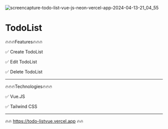 ![screencapture-todo-list-vue-js-neon-vercel-app-2024-04-13-21_04_55](https://github.com/MikiZenebe/TodoList-Vue.JS/assets/102186185/27dff4f1-d787-4cf6-a65b-62abb18fb523)

# TodoList

🔥🔥🔥Features🔥🔥🔥

✅ Create TodoList

✅ Edit TodoList

✅ Delete TodoList

---------------------------------------------

🔥🔥🔥Technologies🔥🔥🔥

✅ Vue.JS

✅ Tailwind CSS

---------------------------------------------

🔥🔥 https://todo-listvue.vercel.app 🔥🔥
